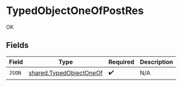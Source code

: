 # TypedObjectOneOfPostRes

OK


## Fields

| Field                                                                     | Type                                                                      | Required                                                                  | Description                                                               |
| ------------------------------------------------------------------------- | ------------------------------------------------------------------------- | ------------------------------------------------------------------------- | ------------------------------------------------------------------------- |
| `JSON`                                                                    | [shared.TypedObjectOneOf](../../../pkg/models/shared/typedobjectoneof.md) | :heavy_check_mark:                                                        | N/A                                                                       |